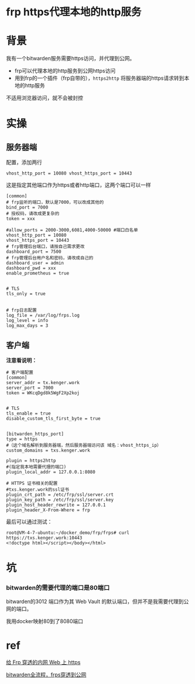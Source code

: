 # frp https代理本地的http服务


# 背景

我有一个bitwarden服务需要https访问，并代理到公网。

- frp可以代理本地的http服务到公网https访问
- 用到frp的一个插件（frp自带的），`https2http` 将服务器端的https请求转到本地的http服务

不适用浏览器访问，就不会被封控





# 实操





## 服务器端

配置，添加两行

`vhost_http_port = 10080
vhost_https_port = 10443`

这是指定其他端口作为https或者http端口，这两个端口可以一样

```
[common]
# frp监听的端口，默认是7000，可以改成其他的
bind_port = 7000
# 授权码，请改成更复杂的
token = xxx

#allow_ports = 2000-3000,6081,4000-50000 #端口白名单
vhost_http_port = 10080
vhost_https_port = 10443
# frp管理后台端口，请按自己需求更改
dashboard_port = 7500
# frp管理后台用户名和密码，请改成自己的
dashboard_user = admin
dashboard_pwd = xxx
enable_prometheus = true


# TLS
tls_only = true


# frp日志配置
log_file = /var/log/frps.log
log_level = info
log_max_days = 3
```





## 客户端



**注意看说明：**

```
# 客户端配置
[common]
server_addr = tx.kenger.work
server_port = 7000
token = WKcqDgd8k5WgF2Xp2koj


# TLS
tls_enable = true
disable_custom_tls_first_byte = true


[bitwarden_https_port]
type = https
#（这个域名解析到服务器端，然后服务器端访问该 域名：vhost_https_ip）
custom_domains = txs.kenger.work  

plugin = https2http
#(指定我本地需要代理的端口)
plugin_local_addr = 127.0.0.1:8080

# HTTPS 证书相关的配置
#txs.kenger.work的ssl证书
plugin_crt_path = /etc/frp/ssl/server.crt    
plugin_key_path = /etc/frp/ssl/server.key
plugin_host_header_rewrite = 127.0.0.1
plugin_header_X-From-Where = frp

```



最后可以通过测试：

```
root@VM-4-7-ubuntu:~/docker_demo/frp/frps# curl https://txs.kenger.work:10443
<!doctype html></script></body></html>
```









# 坑

### bitwarden的需要代理的端口是80端口

bitwarden的3012 端口作为其 Web Vault 的默认端口，但并不是我需要代理到公网的端口。

我用docker映射80到了8080端口









# ref

[给 Frp 穿透的内网 Web 上 https](https://blog.csdn.net/boazheng/article/details/113805793?spm=1001.2101.3001.6650.2&utm_medium=distribute.pc_relevant.none-task-blog-2%7Edefault%7ECTRLIST%7ERate-2-113805793-blog-121888173.235%5Ev38%5Epc_relevant_default_base&depth_1-utm_source=distribute.pc_relevant.none-task-blog-2%7Edefault%7ECTRLIST%7ERate-2-113805793-blog-121888173.235%5Ev38%5Epc_relevant_default_base&utm_relevant_index=3)

[bitwarden全流程，frps穿透到公网](https://sspai.com/post/61976)


